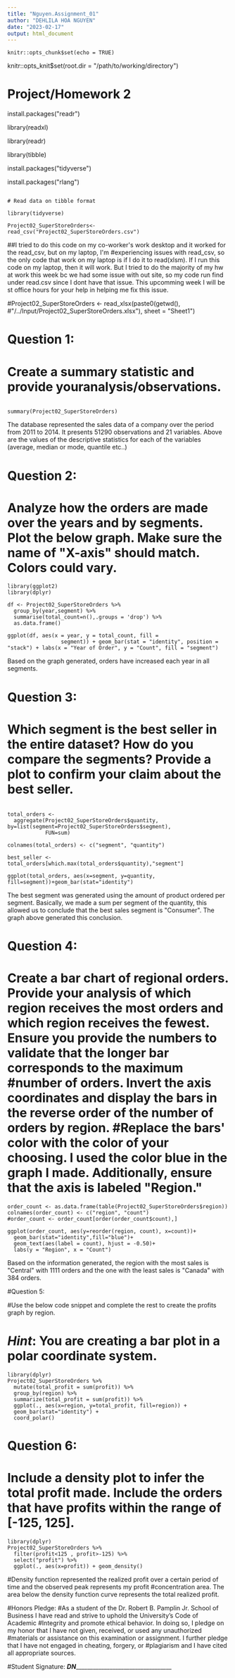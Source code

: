 ```yaml
---
title: "Nguyen.Assignment_01"
author: "DEHLILA HOA NGUYEN"
date: "2023-02-17"
output: html_document
---
```


```{r setup, include=FALSE}
knitr::opts_chunk$set(echo = TRUE)
```

knitr::opts_knit$set(root.dir = "/path/to/working/directory")
# Project/Homework 2

install.packages("readr")

library(readxl)

library(readr)

library(tibble)

install.packages("tidyverse")

install.packages("rlang")

```{r}

# Read data on tibble format 

library(tidyverse)

Project02_SuperStoreOrders<- read_csv("Project02_SuperStoreOrders.csv")

```

##I tried to do this code on my co-worker's work desktop and it worked for the read_csv, but on my laptop, I'm #experiencing issues with read_csv, so the only code that work on my laptop is if I do it to read(xlsm). If I run this code on my laptop, then it will work. But I tried to do the majority of my hw at work this week bc we had some issue with out site, so my code run find under read.csv since I dont have that issue. This upcomming week I will be st office hours for your help in helping me fix this issue. 

#Project02_SuperStoreOrders <- read_xlsx(paste0(getwd(), #"/../Input/Project02_SuperStoreOrders.xlsx"),
                        sheet = "Sheet1")

# Question 1:

# Create a summary statistic and provide youranalysis/observations.

```{r}

summary(Project02_SuperStoreOrders)

```

The database represented the sales data of a company over the period from 2011 to 2014. It presents 51290 observations and 21 variables. Above are the values of the descriptive statistics for each of the variables (average, median or mode, quantile etc..)

# Question 2:

# Analyze how the orders are made over the years and by segments. Plot the below graph. Make sure the name of "X-axis" should match. Colors could vary.

```{r}
library(ggplot2)
library(dplyr)

df <- Project02_SuperStoreOrders %>%
  group_by(year,segment) %>% 
  summarise(total_count=n(),.groups = 'drop') %>% 
  as.data.frame()

ggplot(df, aes(x = year, y = total_count, fill =
                 segment)) + geom_bar(stat = "identity", position = "stack") + labs(x = "Year of Order", y = "Count", fill = "segment")
```

Based on the graph generated, orders have increased each year in all segments. 

# Question 3:

# Which segment is the best seller in the entire dataset? How do you compare the segments? Provide a plot to confirm your claim about the best seller.

```{r}

total_orders <-
  aggregate(Project02_SuperStoreOrders$quantity, by=list(segment=Project02_SuperStoreOrders$segment),
            FUN=sum) 

colnames(total_orders) <- c("segment", "quantity")

best_seller <- total_orders[which.max(total_orders$quantity),"segment"]

ggplot(total_orders, aes(x=segment, y=quantity, fill=segment))+geom_bar(stat="identity")

```

The best segment was generated using the amount of product ordered per
segment. Basically, we made a sum per segment of the quantity, this allowed us
to conclude that the best sales segment is "Consumer". The graph above
generated this conclusion.

# Question 4:

# Create a bar chart of regional orders. Provide your analysis of which region receives the most orders and which region receives the fewest. Ensure you provide the numbers to validate that the longer bar corresponds to the maximum #number of orders. Invert the axis coordinates and display the bars in the reverse order of the number of orders by region. #Replace the bars' color with the color of your choosing. I used the color blue in the graph I made. Additionally, ensure that the axis is labeled "Region."

```{r}
order_count <- as.data.frame(table(Project02_SuperStoreOrders$region))
colnames(order_count) <- c("region", "count")
#order_count <- order_count[order(order_count$count),]

ggplot(order_count, aes(y=reorder(region, count), x=count))+
  geom_bar(stat="identity",fill="blue")+
  geom_text(aes(label = count), hjust = -0.50)+
  labs(y = "Region", x = "Count")

```

Based on the information generated, the region with the most sales is "Central" with 1111 orders and the one with the least sales is "Canada" with 384 orders.

#Question 5:

#Use the below code snippet and complete the rest to create the profits graph by region.
# *Hint*: You are creating a bar plot in a polar coordinate system.

```{r}
library(dplyr) 
Project02_SuperStoreOrders %>% 
  mutate(total_profit = sum(profit)) %>% 
  group_by(region) %>% 
  summarize(total_profit = sum(profit)) %>%
  ggplot(., aes(x=region, y=total_profit, fill=region)) + 
  geom_bar(stat="identity") + 
  coord_polar()

```

# Question 6:

# Include a density plot to infer the total profit made. Include the orders that have profits within the range of [-125, 125].

```{r}
library(dplyr) 
Project02_SuperStoreOrders %>%
  filter(profit<125 , profit>-125) %>%
  select("profit") %>%
  ggplot(., aes(x=profit)) + geom_density()
```


#Density function represented the realized profit over a certain period of time and the observed peak represents my profit #concentration area. The area below the density function curve represents the total realized profit.

#Honors Pledge:
#As a student of the Dr. Robert B. Pamplin Jr. School of Business I have read and strive to uphold the University’s Code of Academic #Integrity and promote ethical behavior. In doing so, I pledge on my honor that I have not given, received, or used any unauthorized #materials or assistance on this examination or assignment.  I further pledge that I have not engaged in cheating, forgery, or #plagiarism and I have cited all appropriate sources.


#Student Signature:  ___DN_____________________________________





